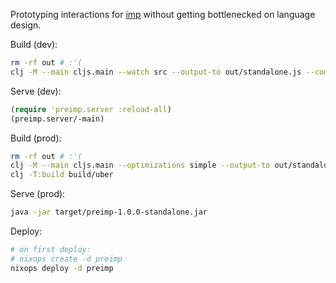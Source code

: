 Prototyping interactions for [imp](https://github.com/jamii/imp) without getting bottlenecked on language design.

Build (dev):

``` bash
rm -rf out # :'(
clj -M --main cljs.main --watch src --output-to out/standalone.js --compile preimp.standalone
```

Serve (dev):

``` clj
(require 'preimp.server :reload-all)
(preimp.server/-main)
```

Build (prod):

``` bash
rm -rf out # :'(
clj -M --main cljs.main --optimizations simple --output-to out/standalone.js --compile preimp.standalone 
clj -T:build build/uber
```

Serve (prod):

``` bash
java -jar target/preimp-1.0.0-standalone.jar
```

Deploy:

``` bash
# on first deploy:
# nixops create -d preimp
nixops deploy -d preimp
```
